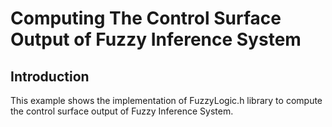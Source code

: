 # Computing The Control Surface Output of Fuzzy Inference System

## Introduction
This example shows the implementation of FuzzyLogic.h library to compute the control surface output of Fuzzy Inference System.
